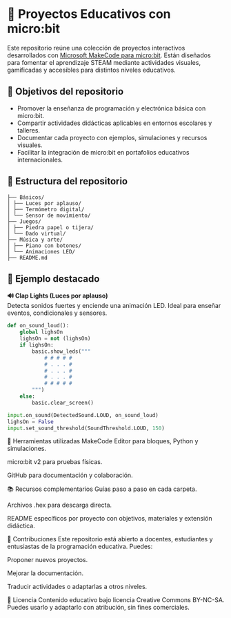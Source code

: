 # 🧠 Proyectos Educativos con micro:bit

Este repositorio reúne una colección de proyectos interactivos desarrollados con [Microsoft MakeCode para micro:bit](https://makecode.microbit.org/#editor). Están diseñados para fomentar el aprendizaje STEAM mediante actividades visuales, gamificadas y accesibles para distintos niveles educativos.

## 🎯 Objetivos del repositorio

- Promover la enseñanza de programación y electrónica básica con micro:bit.
- Compartir actividades didácticas aplicables en entornos escolares y talleres.
- Documentar cada proyecto con ejemplos, simulaciones y recursos visuales.
- Facilitar la integración de micro:bit en portafolios educativos internacionales.

## 📁 Estructura del repositorio
```Proyectos-microbit/ 
├── Básicos/
│ ├── Luces por aplauso/
│ ├── Termómetro digital/
│ └── Sensor de movimiento/
├── Juegos/
│ ├── Piedra papel o tijera/
│ └── Dado virtual/
├── Música y arte/
│ ├── Piano con botones/
│ └── Animaciones LED/
├── README.md
```

## 🧪 Ejemplo destacado

**🔊 Clap Lights (Luces por aplauso)**  
Detecta sonidos fuertes y enciende una animación LED. Ideal para enseñar eventos, condicionales y sensores.

```python
def on_sound_loud():
    global lighsOn
    lighsOn = not (lighsOn)
    if lighsOn:
        basic.show_leds("""
            # # # # #
            # . . . #
            # . . . #
            # . . . #
            # # # # #
        """)
    else:
        basic.clear_screen()

input.on_sound(DetectedSound.LOUD, on_sound_loud)
lighsOn = False
input.set_sound_threshold(SoundThreshold.LOUD, 150)

```

🧰 Herramientas utilizadas
MakeCode Editor para bloques, Python y simulaciones.

micro:bit v2 para pruebas físicas.

GitHub para documentación y colaboración.

📚 Recursos complementarios
Guías paso a paso en cada carpeta.

Archivos .hex para descarga directa.

README específicos por proyecto con objetivos, materiales y extensión didáctica.

🧵 Contribuciones
Este repositorio está abierto a docentes, estudiantes y entusiastas de la programación educativa. Puedes:

Proponer nuevos proyectos.

Mejorar la documentación.

Traducir actividades o adaptarlas a otros niveles.

🪪 Licencia
Contenido educativo bajo licencia Creative Commons BY-NC-SA. Puedes usarlo y adaptarlo con atribución, sin fines comerciales.


